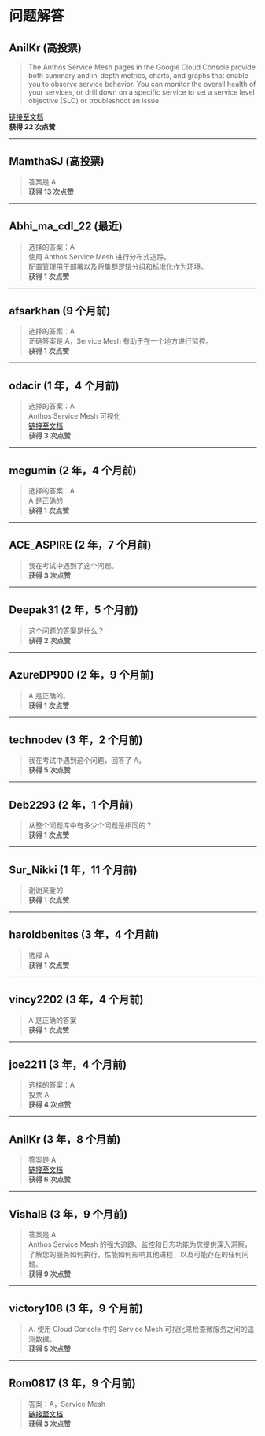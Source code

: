 # 问题解答

## AnilKr (高投票)

> The Anthos Service Mesh pages in the Google Cloud Console provide both summary and in-depth metrics, charts, and graphs that enable you to observe service behavior. You can monitor the overall health of your services, or drill down on a specific service to set a service level objective (SLO) or troubleshoot an issue.

[链接至文档](https://cloud.google.com/service-mesh/docs/observability/explore-dashboard)  
**获得 22 次点赞**

---

## MamthaSJ (高投票)

> 答案是 A  
**获得 13 次点赞**

---

## Abhi_ma_cdl_22 (最近)

> 选择的答案：A  
> 使用 Anthos Service Mesh 进行分布式追踪。  
> 配置管理用于部署以及将集群逻辑分组和标准化作为环境。  
**获得 1 次点赞**

---

## afsarkhan (9 个月前)

> 选择的答案：A  
> 正确答案是 A，Service Mesh 有助于在一个地方进行监控。  
**获得 1 次点赞**

---

## odacir (1 年，4 个月前)

> 选择的答案：A  
> Anthos Service Mesh 可视化  
> [链接至文档](https://cloud.google.com/service-mesh/docs/observability-overview)  
**获得 3 次点赞**

---

## megumin (2 年，4 个月前)

> 选择的答案：A  
> A 是正确的  
**获得 1 次点赞**

---

## ACE_ASPIRE (2 年，7 个月前)

> 我在考试中遇到了这个问题。  
**获得 3 次点赞**

---

## Deepak31 (2 年，5 个月前)

> 这个问题的答案是什么？  
**获得 2 次点赞**

---

## AzureDP900 (2 年，9 个月前)

> A 是正确的。  
**获得 1 次点赞**

---

## technodev (3 年，2 个月前)

> 我在考试中遇到这个问题，回答了 A。  
**获得 5 次点赞**

---

## Deb2293 (2 年，1 个月前)

> 从整个问题库中有多少个问题是相同的？  
**获得 1 次点赞**

---

## Sur_Nikki (1 年，11 个月前)

> 谢谢亲爱的  
**获得 1 次点赞**

---

## haroldbenites (3 年，4 个月前)

> 选择 A  
**获得 1 次点赞**

---

## vincy2202 (3 年，4 个月前)

> A 是正确的答案  
**获得 1 次点赞**

---

## joe2211 (3 年，4 个月前)

> 选择的答案：A  
> 投票 A  
**获得 4 次点赞**

---

## AnilKr (3 年，8 个月前)

> 答案是 A  
> [链接至文档](https://cloud.google.com/service-mesh/docs/observability/explore-dashboard)  
**获得 6 次点赞**

---

## VishalB (3 年，9 个月前)

> 答案是 A  
> Anthos Service Mesh 的强大追踪、监控和日志功能为您提供深入洞察，了解您的服务如何执行，性能如何影响其他进程，以及可能存在的任何问题。  
**获得 9 次点赞**

---

## victory108 (3 年，9 个月前)

> A. 使用 Cloud Console 中的 Service Mesh 可视化来检查微服务之间的遥测数据。  
**获得 5 次点赞**

---

## Rom0817 (3 年，9 个月前)

> 答案：A，Service Mesh  
> [链接至文档](https://cloud.google.com/anthos/service-mesh)  
**获得 3 次点赞**
